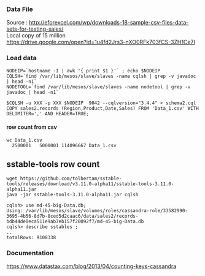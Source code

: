 ### Data File 
Source : 
http://eforexcel.com/wp/downloads-18-sample-csv-files-data-sets-for-testing-sales/    
Local copy of 15 million  
https://drive.google.com/open?id=1u4fd2Jrs3-nXO0RFk703fCS-3ZH1Ce7l

### Load data
```
NODEIP=`hostname -I | awk '{ print $1 }'` ; echo $NODEIP
CQLSH=`find /var/lib/mesos/slave/slaves -name cqlsh | grep -v javadoc | head -n1`
NODETOOL=`find /var/lib/mesos/slave/slaves -name nodetool | grep -v javadoc | head -n1`

$CQLSH -u XXX -p XXX $NODEIP  9042 --cqlversion="3.4.4" < schema2.cql
COPY sales2.records (Region,Product,Date,Sales) FROM 'Data_1.csv' WITH DELIMITER=',' AND HEADER=TRUE;
```
#### row count from csv
```
wc Data_1.csv 
  2500001   5000001 114096667 Data_1.csv
```
## sstable-tools row count
```
wget https://github.com/tolbertam/sstable-tools/releases/download/v3.11.0-alpha11/sstable-tools-3.11.0-alpha11.jar
java -jar sstable-tools-3.11.0-alpha11.jar cqlsh

cqlsh> use md-45-big-Data.db;
Using: /var/lib/mesos/slave/volumes/roles/cassandra-role/33582990-3695-4b56-8d7b-8ced5d2caac6/data/sales2/records-bdb44de0eca511e9ab7eb157f20092f7/md-45-big-Data.db
cqlsh> describe sstables ;
..
totalRows: 9108338
```
### Documentation
https://www.datastax.com/blog/2013/04/counting-keys-cassandra  
